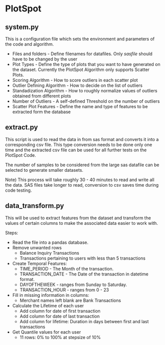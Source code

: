 # PlotSpot

## system.py
This is a configuration file which sets the environment and parameters of the code and algorithm. 
+ Files and folders - Define filenames for datafiles. Only *sasfile* should have to be changed by the user 
+ Plot Types - Define the type of plots that you want to have generated on the dataset. Currently the PlotSpot Algorithm only supports Scatter Plots.
+ Scoring Algorithm - How to score outliers in each scatter plot
+ Outlier Defining Algorithm - How to decide on the list of outliers
+ Standadization Algorithm - How to roughly normalize values of outliers obtained from different plots
+ Number of Outliers - A self-defined Threshold on the number of outliers
+ Scatter Plot Features - Define the name and type of features to be extracted form the database

## extract.py
This script is used to read the data in from sas format and converts it into a corresponding csv file. This type conversion needs to be done only one time and the extracted csv file can be used for all further tests on the PlotSpot Code.  

The number of samples to be considered from the large sas datafile can be selected to generate smaller datasets.  

Note) This process will take roughly 30 - 40 minutes to read and write all the data. SAS files take longer to read, conversion to csv saves time during code testing.

## data\_transform.py
This will be used to extract features from the dataset and transform the values of certain columns to make the associated data easier to work with.  

Steps: 
+ Read the file into a pandas database.
+ Remove unwanted rows
  + Balance Inquiry Transactions
  + Transactions pertaining to users with less than 5 transactions
+ Create Temporal Features: 
  + TIME\_PERIOD - The Month of the transaction.
  + TRANSACTION\_DATE - The Date of the transaction in datetime format.
  + DAYOFTHEWEEK - ranges from Sunday to Saturday.
  + TRANSACTION\_HOUR - ranges from 0 - 23
+ Fill in missing information in columns:
  + Merchant names left blank are Bank Transactions
+ Calculate the Lifetime of each user
  + Add column for date of first transaction
  + Add column for date of last transaction
  + Add column for lifetime: Duration in days between first and last transactions
+ Get Quantile values for each user
  + 11 rows: 0% to 100% at stepsize of 10%
  
